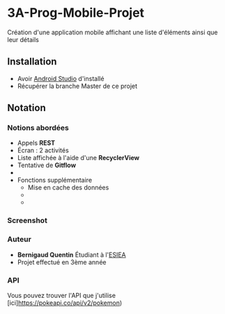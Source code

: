 # 3A-Prog-Mobile-Projet

Création d'une application mobile affichant une liste d'éléments ainsi que leur détails

## Installation

* Avoir [Android Studio](https://developer.android.com/studio) d'installé
* Récupérer la branche Master de ce projet

## Notation

### Notions abordées 

* Appels **REST**
* Écran : 2 activités
* Liste affichée à l'aide d'une **RecyclerView**
* Tentative de **Gitflow**
* 
* Fonctions supplémentaire 
  - Mise en cache des données
  -
  -


### Screenshot 



### Auteur

* **Bernigaud Quentin** Étudiant à l'[ESIEA](https://www.esiea.fr) 
* Projet effectué en 3ème année

### API

Vous pouvez trouver l'API que j'utilise [ici]https://pokeapi.co/api/v2/pokemon)

